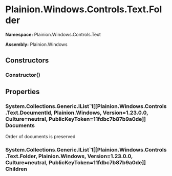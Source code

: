 
# Plainion.Windows.Controls.Text.Folder

**Namespace:** Plainion.Windows.Controls.Text

**Assembly:** Plainion.Windows


## Constructors

### Constructor()


## Properties

### System.Collections.Generic.IList`1[[Plainion.Windows.Controls.Text.DocumentId, Plainion.Windows, Version=1.23.0.0, Culture=neutral, PublicKeyToken=11fdbc7b87b9a0de]] Documents

Order of documents is preserved

### System.Collections.Generic.IList`1[[Plainion.Windows.Controls.Text.Folder, Plainion.Windows, Version=1.23.0.0, Culture=neutral, PublicKeyToken=11fdbc7b87b9a0de]] Children
